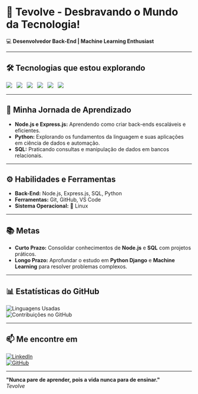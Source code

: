 # 🚀 **Tevolve - Desbravando o Mundo da Tecnologia!**

💻 **Desenvolvedor Back-End | Machine Learning Enthusiast**

---

## 🛠️ **Tecnologias que estou explorando**  

<span style="display: inline-block; margin-right: 8px;">
  <img src="https://img.shields.io/badge/Python-3776AB?style=flat&logo=python&logoColor=white" />
</span>
<span style="display: inline-block; margin-right: 8px;">
  <img src="https://img.shields.io/badge/Node.js-339933?style=flat&logo=node.js&logoColor=white" />
</span>
<span style="display: inline-block; margin-right: 8px;">
  <img src="https://img.shields.io/badge/Express.js-000000?style=flat&logo=express&logoColor=white" />
</span>
<span style="display: inline-block; margin-right: 8px;">
  <img src="https://img.shields.io/badge/JavaScript-F7DF1E?style=flat&logo=javascript&logoColor=black" />
</span>
<span style="display: inline-block; margin-right: 8px;">
  <img src="https://img.shields.io/badge/SQL-4479A1?style=flat&logo=sqlite&logoColor=white" />
</span>
<span style="display: inline-block;">
  <img src="https://img.shields.io/badge/Linux-FCC624?style=flat&logo=linux&logoColor=black" />
</span>


---

## 🎯 **Minha Jornada de Aprendizado**  

- **Node.js e Express.js:** Aprendendo como criar back-ends escaláveis e eficientes.  
- **Python:** Explorando os fundamentos da linguagem e suas aplicações em ciência de dados e automação.  
- **SQL:** Praticando consultas e manipulação de dados em bancos relacionais.  

---

## ⚙️ **Habilidades e Ferramentas**  

- **Back-End:** Node.js, Express.js, SQL, Python  
- **Ferramentas:** Git, GitHub, VS Code  
- **Sistema Operacional:** 🐧 Linux  

---

## 📚 **Metas**  

- **Curto Prazo:** Consolidar conhecimentos de **Node.js** e **SQL** com projetos práticos.  
- **Longo Prazo:** Aprofundar o estudo em **Python Django** e **Machine Learning** para resolver problemas complexos.  

---

## 📊 **Estatísticas do GitHub**  

![Linguagens Usadas](https://github-readme-stats.vercel.app/api/top-langs/?username=tevolve&layout=compact&hide_title=true)  
![Contribuições no GitHub](https://github-readme-stats.vercel.app/api?username=tevolve&show_icons=true&hide_title=true&count_private=true)

---

## 📫 **Me encontre em**  

[![LinkedIn](https://img.shields.io/badge/LinkedIn-0077B5?style=flat&logo=linkedin&logoColor=white)](https://www.linkedin.com/in/tev0lv3)  
[![GitHub](https://img.shields.io/badge/GitHub-000000?style=flat&logo=github&logoColor=white)](https://github.com/tevolve)  

---

**"Nunca pare de aprender, pois a vida nunca para de ensinar."**  
<em>Tevolve</em>
